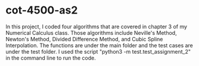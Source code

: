 # cot-4500-as2
In this project, I coded four algorithms that are covered in chapter 3 of my Numerical Calculus class. Those algorithms include Neville's Method, Newton's Method, Divided Difference Method, and Cubic Spline Interpolation. The functions are under the main folder and the test cases are under the test folder. I used the script "python3 -m test.test_assignment_2" in the command line to run the code.
